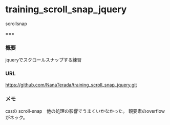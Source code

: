 # training_scroll_snap_jquery

scrollsnap

===

### 概要
jqueryでスクロールスナップする練習

### URL
https://github.com/NanaTerada/training_scroll_snap_jquery.git

### メモ
cssの scroll-snap　他の処理の影響でうまくいかなかった。
親要素のoverflowがネック。
